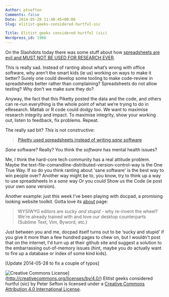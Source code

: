```yaml
---
Author: ptsefton
Comments: false
Date: 2014-05-28 11:40:45+00:00
Slug: elitist-geeks-considered-hurtful-sic

Title: Elitist geeks considered hurtful (sic)
Wordpress_id: 1966
---
```


On the Slashdots today there was some stuff about how [spreadsheets are
evil and MUST NOT BE USED FOR RESEARCH
EVER](http://science.slashdot.org/story/14/05/27/220202/why-you-shouldnt-use-spreadsheets-for-important-work).

This is really sad. Instead of ranting about what’s wrong with office
software, why aren’t the smart kids (ie us) working on ways to make it
better? Surely one could develop some tooling to make code-review in
spreadsheets better rather than complaining? Spreadsheets do not allow
testing? Why don’t we make sure they do?

Anyway, the fact that this Piketty posted the data and the code, and
others can re-run everything is the whole point of what we’re trying to
do in eResearch. Matlab or R code could dodgy too. We want to maximise
research integrity and impact. To maximise integrity, show your working
out, listen to feedback, fix problems. Repeat.

The really sad bit? *This* is not constructive:

> [Piketty used spreadsheets instead of writing *sane*
> software](http://lemire.me/blog/archives/2014/05/23/you-shouldnt-use-a-spreadsheet-for-important-work-i-mean-it/)

*Sane* software? Really? You think the *software* has mental health
issues?

Me, I think the hard-core tech community has a real attitude problem.
Maybe the text-file-comandline-distributed-version-control-way is the
One True Way. If so do you think ranting about 'sane software' is the
best way to win people over? Another way might be to, you know, try to
think up a way to use spreadsheets in a *sane* way Or you could Show us
the Code (ie post your own *sane* version).

Another example: just this week I’ve been playing with docpad, a
promising looking website toolkit. Gotta love its
[about](http://docpad.org/docs/intro) page:

> WYSIWYG editors are *sucky and stupid* - why re-invent the wheel?
> We're already trained with and love our desktop counterparts (Sublime
> Text, Vim, Byword, etc.)

Just between you and me, docpad itself turns out to be ‘sucky and
stupid’ if you give it more than a few hundred pages to chew on, but I
wouldn't post that on the internet, I'd turn up at their github site and
suggest a solution to the embarrassing out-of-memory issues (hint, maybe
you do actually want to fire up a database or index of some kind kids).

[Update 2014-05-28 to fix a couple of typos]

![Creative Commons License](http://i.creativecommons.org/l/by/4.0/88x31.png)](http://creativecommons.org/licenses/by/4.0/)
<span property="dct:title" dct="http://purl.org/dc/terms/">Elitist geeks
considered hurtful (sic)</span> by <span property="cc:attributionName"
cc="http://creativecommons.org/ns#">Peter Sefton</span> is licensed
under a [Creative Commons Attribution 4.0 International
License](http://creativecommons.org/licenses/by/4.0/).
